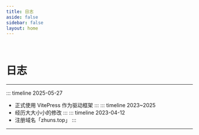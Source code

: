 ```yaml
---
title: 日志
aside: false
sidebar: false
layout: home
---
```


<style>
/* 隐藏底部 Footer */
  .VPDocFooter{
    display: none;
  }
</style>

<br/>

# 日志

---
::: timeline 2025-05-27
- 正式使用 VitePress 作为驱动框架
:::
::: timeline 2023~2025
- 经历大大小小的修改
:::
::: timeline 2023-04-12
- 注册域名「zhuns.top」
:::

---